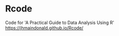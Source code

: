 # Rcode

Code for 'A Practical Guide to Data Analysis Using R'
https://jhmaindonald.github.io/Rcode/
